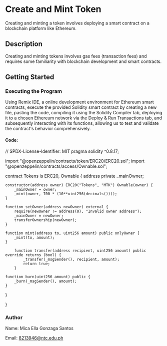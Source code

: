 # Create and Mint Token
Creating and minting a token involves deploying a smart contract on a blockchain platform like Ethereum.

## Description
Creating and minting tokens involves gas fees (transaction fees) and requires some familiarity with blockchain development and smart contracts. 

## Getting Started

### Executing the Program

Using Remix IDE, a online development environment for Ethereum smart contracts, execute the provided Solidity smart contract by creating a new file, pasting the code, compiling it using the Solidity Compiler tab, deploying it to a chosen Ethereum network via the Deploy & Run Transactions tab, and subsequently interacting with its functions, allowing us to test and validate the contract's behavior comprehensively.


#### Code:

// SPDX-License-Identifier: MIT
pragma solidity ^0.8.17;

import "@openzeppelin/contracts/token/ERC20/ERC20.sol";
import "@openzeppelin/contracts/access/Ownable.sol";

contract Tokens is ERC20, Ownable {
    address private _mainOwner;

    constructor(address owner) ERC20("Tokens", "MTK") Ownable(owner) {
        _mainOwner = owner;
        _mint(owner, 700 * (10**uint256(decimals())));
    }

    function setOwner(address newOwner) external {
        require(newOwner != address(0), "Invalid owner address");
        _mainOwner = newOwner;
        transferOwnership(newOwner);
    }

    function mint(address to, uint256 amount) public onlyOwner {
        _mint(to, amount);
    }

        function transfer(address recipient, uint256 amount) public override returns (bool) {
            _transfer(_msgSender(), recipient, amount);
            return true;
        }

    function burn(uint256 amount) public {
        _burn(_msgSender(), amount);
    }
}

}

### Author
Name: Mica Ella Gonzaga Santos

Email: 8213946@ntc.edu.ph
